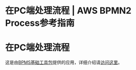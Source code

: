 # 在PC端处理流程 | AWS BPMN2 Process参考指南

# 在PC端处理流程

这是由[BPMS基础工具包](<https://docs.awspaas.com/solution-package/aws-paas-app-solution-package-bpms-basic/index.html>)提供的应用，详细介绍请[访问这里](<https://docs.awspaas.com/solution-package/aws-paas-app-solution-package-bpms-basic/end_user/workbench.html>)。